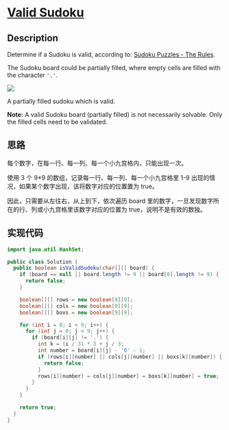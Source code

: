 # [Valid Sudoku][title]

## Description

Determine if a Sudoku is valid, according to: [Sudoku Puzzles - The Rules][sudoku].

The Sudoku board could be partially filled, where empty cells are filled with the character `'.'`.

![](https://upload.wikimedia.org/wikipedia/commons/thumb/f/ff/Sudoku-by-L2G-20050714.svg/250px-Sudoku-by-L2G-20050714.svg.png)

A partially filled sudoku which is valid.

**Note:**
A valid Sudoku board (partially filled) is not necessarily solvable. Only the filled cells need to be validated.

## 思路
每个数字，在每一行、每一列、每一个小九宫格内，只能出现一次。

使用 3 个 9*9 的数组，记录每一行、每一列、每一个小九宫格里 1-9 出现的情况，如果某个数字出现，该将数字对应的位置置为 true。

因此，只需要从左往右，从上到下，依次遍历 board 里的数字，一旦发现数字所在的行、列或小九宫格里该数字对应的位置为 true，说明不是有效的数独。

## 实现代码

```java
import java.util.HashSet;

public class Solution {
  public boolean isValidSudoku(char[][] board) {
    if (board == null || board.length != 9 || board[0].length != 9) {
      return false;
    }

    boolean[][] rows = new boolean[9][9];
    boolean[][] cols = new boolean[9][9];
    boolean[][] boxs = new boolean[9][9];

    for (int i = 0; i < 9; i++) {
      for (int j = 0; j < 9; j++) {
        if (board[i][j] != '.') {
          int k = (i / 3) * 3 + j / 3;
          int number = board[i][j] - '0' - 1;
          if (rows[i][number] || cols[j][number] || boxs[k][number]) {
            return false;
          }
          rows[i][number] = cols[j][number] = boxs[k][number] = true;
        }
      }
    }

    return true;
  }
}
```

[title]: https://leetcode.com/problems/valid-sudoku
[sudoku]: http://sudoku.com.au/TheRules.aspx

